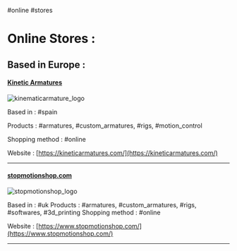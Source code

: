 #online #stores 

# Online Stores :

## Based in Europe :
#### [Kinetic Armatures](https://kineticarmatures.com/)
![kinematicarmature_logo](https://kineticarmatures.com/wp-content/uploads/2015/05/logokinetic1.jpg)

Based in : #spain 

Products : #armatures, #custom_armatures, #rigs, #motion_control

Shopping method : #online 


Website : [https://kineticarmatures.com/](https://kineticarmatures.com/)
   ___

#### [stopmotionshop.com](https://www.stopmotionshop.com/)
![stopmotionshop_logo](https://www.stopmotionshop.com/ekmps/shops/julianclark/resources/Design/fulllogo_transparent_nobuffer.png)

Based in : #uk 
Products : #armatures, #custom_armatures, #rigs, #softwares, #3d_printing
Shopping method : #online 

Website : [https://www.stopmotionshop.com/](https://www.stopmotionshop.com/)
___


